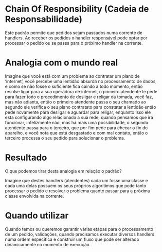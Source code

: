 # Chain Of Responsibility (Cadeia de Responsabilidade)

Este padrão permite que pedidos sejam passados numa corrente de handlers. Ao receber os pedidos o handler
responsável pode optar por processar o pedido ou se passa para o próximo handler na corrente.

# Analogia com o mundo real

Imagine que você está com um problema ao contratar um plano de ‘internet’, você percebe uma lentidão absurda no 
processamento de dados, e como se não fosse o suficiente fica caindo a todo momento, então resolve ligar para
a sua operadora de internet, o primeiro atendente te pede para fazer todo o procedimento de desligar e religar da tomada,
você faz, mas não adianta, então o primeiro atendente passa o seu chamado ao segundo ele verifica o seu plano contratato
para constatar a lentidão então pede novamente para desligar e aguardar para religar, enquanto isso ele esta
configurando algo relacionado a sua rede, quando pensamos que irá funcionar, infelizmente não, mas 
há mais uma possibilidade, o segundo atendente passa para o terceiro, que por fim pede para checar
o fio do aparelho, e você nota que está desgastado e com mal contato, então o terceiro processa o seu 
pedido para solucionar o problema.

# Resultado

O que podemos tirar desta analogia em relação o padrão?

Imagine que destes handlers (atendentes) cada um fosse uma classe e cada uma delas possuem os seus próprios algoritimos
que pode tanto processar o pedido e resolver o problema quanto passar para a próxima classe envolvida na corrente.

# Quando utilizar

Quando temos ou queremos garantir várias etapas para o processamento de um pedido, validações, quando precisamos 
executar diversos handlers numa ordem específica e construir um fluxo que pode ser alterado
dinamicamente no momento de execução.
